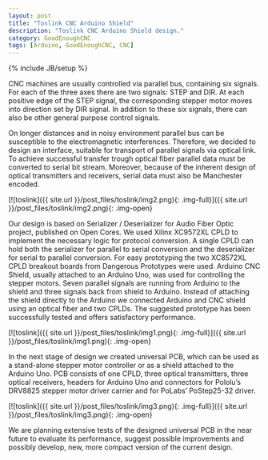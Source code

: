 ```yaml
---
layout: post
title: "Toslink CNC Arduino Shield"
description: "Toslink CNC Arduino Shield design."
category: GoodEnoughCNC
tags: [Arduino, GoodEnoughCNC, CNC]
---
```

{% include JB/setup %}

CNC machines are usually controlled via parallel bus, containing six signals. For each of the three axes there are two signals: STEP and DIR. At each positive edge of the STEP signal, the corresponding stepper motor moves into direction set by DIR signal. In addition to these six signals, there can also be other general purpose control signals.

On longer distances and in noisy environment parallel bus can be susceptible to the electromagnetic interferences. Therefore, we decided to design an interface, suitable for transport of parallel signals via optical link. To achieve successful transfer trough optical fiber parallel data must be converted to serial bit stream. Moreover, because of the inherent design of optical transmitters and receivers, serial data must also be Manchester encoded.

[![toslink]({{ site.url }}/post_files/toslink/img2.png){: .img-full}]({{ site.url }}/post_files/toslink/img2.png){: .img-open}

Our design is based on Serializer / Deserializer for Audio Fiber Optic project, published on Open Cores. We used Xilinx XC9572XL CPLD to implement the necessary logic for protocol conversion. A single CPLD can hold both the serializer for parallel to serial conversion and the deserializer for serial to parallel conversion. For easy prototyping the two XC8572XL CPLD breakout boards from Dangerous Prototypes were used. Arduino CNC Shield, usually attached to an Arduino Uno, was used for controlling the stepper motors. Seven parallel signals are running from Arduino to the shield and three signals back from shield to Arduino. Instead of attaching the shield directly to the Arduino we connected Arduino and CNC shield using an optical fiber and two CPLDs. The suggested prototype has been successfully tested and offers satisfactory performance. 

[![toslink]({{ site.url }}/post_files/toslink/img1.png){: .img-full}]({{ site.url }}/post_files/toslink/img1.png){: .img-open}

In the next stage of design we created universal PCB, which can be used as a stand-alone stepper motor controller or as a shield attached to the Arduino Uno. PCB consists of one CPLD, three optical transmitters, three optical receivers, headers for Arduino Uno and connectors for Pololu’s DRV8825 stepper motor driver carrier and for PoLabs’ PoStep25-32 driver. 

[![toslink]({{ site.url }}/post_files/toslink/img3.png){: .img-full}]({{ site.url }}/post_files/toslink/img3.png){: .img-open}


We are planning extensive tests of the designed universal PCB in the near future to evaluate its performance, suggest possible improvements and possibly develop, new, more compact version of the current design.  
